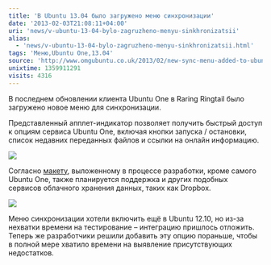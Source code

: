 ```yaml
---
title: 'В Ubuntu 13.04 было загружено меню синхронизации'
date: '2013-02-03T21:08:11+04:00'
uri: 'news/v-ubuntu-13-04-bylo-zagruzheno-menyu-sinkhronizatsii'
alias: 
  - 'news/v-ubuntu-13-04-bylo-zagruzheno-menyu-sinkhronizatsii.html'
tags: 'Меню,Ubuntu One,13.04'
source: 'http://www.omgubuntu.co.uk/2013/02/new-sync-menu-added-to-ubuntu-13-04-by-default'
unixtime: 1359911291
visits: 4316
---
```

В последнем обновлении клиента Ubuntu One в Raring Ringtail было загружено новое меню для синхронизации.

Представленный апплет-индикатор позволяет получить быстрый доступ к опциям сервиса Ubuntu One, включая кнопки запуска / остановки, список недавних переданных файлов и ссылки на онлайн информацию.

[![](img/2013/02/03/21-00/sync-8441974274-o.jpg)](img/2013/02/03/21-00/sync-8441974274-o.jpg)

Согласно [макету](https://wiki.ubuntu.com/SyncMenu), выложенному в процессе разработки, кроме самого Ubuntu One, также планируется поддержка и других подобных сервисов облачного хранения данных, таких как Dropbox.

[![](img/2013/02/03/21-00/sync-menu-8440889629-o.jpg)](img/2013/02/03/21-00/sync-menu-8440889629-o.jpg)

Меню синхронизации хотели включить ещё в Ubuntu 12.10, но из-за нехватки времени на тестирование – интеграцию пришлось отложить. Теперь же разработчики решили добавить эту опцию пораньше, чтобы в полной мере хватило времени на выявление присутствующих недостатков.
